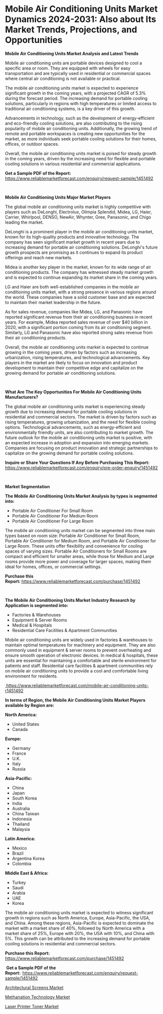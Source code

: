 <p><h1>Mobile Air Conditioning Units Market Dynamics 2024-2031: Also about Its Market Trends, Projections, and Opportunities</h1></p><p><strong>Mobile Air Conditioning Units Market Analysis and Latest Trends</strong></p>
<p><p>Mobile air conditioning units are portable devices designed to cool a specific area or room. They are equipped with wheels for easy transportation and are typically used in residential or commercial spaces where central air conditioning is not available or practical.</p><p>The mobile air conditioning units market is expected to experience significant growth in the coming years, with a projected CAGR of 5.3% during the forecast period. The increasing demand for portable cooling solutions, particularly in regions with high temperatures or limited access to traditional air conditioning systems, is a key driver of this growth.</p><p>Advancements in technology, such as the development of energy-efficient and eco-friendly cooling solutions, are also contributing to the rising popularity of mobile air conditioning units. Additionally, the growing trend of remote and portable workspaces is creating new opportunities for the market, as more individuals seek portable cooling solutions for their homes, offices, or outdoor spaces.</p><p>Overall, the mobile air conditioning units market is poised for steady growth in the coming years, driven by the increasing need for flexible and portable cooling solutions in various residential and commercial applications.</p></p>
<p><strong>Get a Sample PDF of the Report:&nbsp;</strong> <a href="https://www.reliablemarketforecast.com/enquiry/request-sample/1451492">https://www.reliablemarketforecast.com/enquiry/request-sample/1451492</a></p>
<p>&nbsp;</p>
<p><strong>Mobile Air Conditioning Units Major Market Players</strong></p>
<p><p>The global mobile air conditioning units market is highly competitive with players such as DeLonghi, Electrolux, Olimpia Splendid, Midea, LG, Haier, Carrier, Whirlpool, DENSO, NewAir, Whynter, Gree, Panasonic, and Chigo leading the market.</p><p>DeLonghi is a prominent player in the mobile air conditioning units market, known for its high-quality products and innovative technology. The company has seen significant market growth in recent years due to increasing demand for portable air conditioning solutions. DeLonghi's future growth prospects are promising as it continues to expand its product offerings and reach new markets.</p><p>Midea is another key player in the market, known for its wide range of air conditioning products. The company has witnessed steady market growth and is expected to continue expanding its market share in the coming years.</p><p>LG and Haier are both well-established companies in the mobile air conditioning units market, with a strong presence in various regions around the world. These companies have a solid customer base and are expected to maintain their market leadership in the future.</p><p>As for sales revenue, companies like Midea, LG, and Panasonic have reported significant revenue from their air conditioning business in recent years. For example, Midea reported sales revenue of over $40 billion in 2020, with a significant portion coming from its air conditioning segment. Similarly, LG and Panasonic have also reported strong sales revenue from their air conditioning products.</p><p>Overall, the mobile air conditioning units market is expected to continue growing in the coming years, driven by factors such as increasing urbanization, rising temperatures, and technological advancements. Key players in the market are likely to focus on innovation and product development to maintain their competitive edge and capitalize on the growing demand for portable air conditioning solutions.</p></p>
<p>&nbsp;</p>
<p><strong>What Are The Key Opportunities For Mobile Air Conditioning Units Manufacturers?</strong></p>
<p><p>The global mobile air conditioning units market is experiencing steady growth due to increasing demand for portable cooling solutions in residential and commercial sectors. The market is driven by factors such as rising temperatures, growing urbanization, and the need for flexible cooling options. Technological advancements, such as energy-efficient and environmentally friendly units, are also contributing to market growth. The future outlook for the mobile air conditioning units market is positive, with an expected increase in adoption and expansion into emerging markets. Companies are focusing on product innovation and strategic partnerships to capitalize on the growing demand for portable cooling solutions.</p></p>
<p><strong>Inquire or Share Your Questions If Any Before Purchasing This Report:</strong> <a href="https://www.reliablemarketforecast.com/enquiry/pre-order-enquiry/1451492">https://www.reliablemarketforecast.com/enquiry/pre-order-enquiry/1451492</a></p>
<p>&nbsp;</p>
<p><strong>Market Segmentation</strong></p>
<p><strong>The Mobile Air Conditioning Units Market Analysis by types is segmented into:</strong></p>
<p><ul><li>Portable Air Conditioner For Small Room</li><li>Portable Air Conditioner For Medium Room</li><li>Portable Air Conditioner For Large Room</li></ul></p>
<p><p>The mobile air conditioning units market can be segmented into three main types based on room size: Portable Air Conditioner for Small Room, Portable Air Conditioner for Medium Room, and Portable Air Conditioner for Large Room. These units offer flexibility and convenience for cooling spaces of varying sizes. Portable Air Conditioners for Small Rooms are compact and efficient for smaller areas, while those for Medium and Large rooms provide more power and coverage for larger spaces, making them ideal for homes, offices, or commercial settings.</p></p>
<p><strong>Purchase this Report:&nbsp;</strong><a href="https://www.reliablemarketforecast.com/purchase/1451492">https://www.reliablemarketforecast.com/purchase/1451492</a></p>
<p>&nbsp;</p>
<p><strong>The Mobile Air Conditioning Units Market Industry Research by Application is segmented into:</strong></p>
<p><ul><li>Factories & Warehouses</li><li>Equipment & Server Rooms</li><li>Medical & Hospitals</li><li>Residential Care Facilities & Apartment Communities</li></ul></p>
<p><p>Mobile air conditioning units are widely used in factories & warehouses to maintain optimal temperatures for machinery and equipment. They are also commonly used in equipment & server rooms to prevent overheating and ensure smooth operation of electronic devices. In medical & hospitals, these units are essential for maintaining a comfortable and sterile environment for patients and staff. Residential care facilities & apartment communities rely on mobile air conditioning units to provide a cool and comfortable living environment for residents.</p></p>
<p><a href="https://www.reliablemarketforecast.com/mobile-air-conditioning-units-r1451492">&nbsp;https://www.reliablemarketforecast.com/mobile-air-conditioning-units-r1451492</a></p>
<p><strong>In terms of Region, the Mobile Air Conditioning Units Market Players available by Region are:</strong></p>
<p>
    <p> <strong> North America: </strong>
        <ul>
            <li>United States</li>
            <li>Canada</li>
        </ul>
        </p> 
    <p> <strong> Europe: </strong>
        <ul>
            <li>Germany</li>
            <li>France</li>
            <li>U.K.</li>
            <li>Italy</li>
            <li>Russia</li>
        </ul>
        </p> 
    <p> <strong> Asia-Pacific: </strong>
        <ul>
            <li>China</li>
            <li>Japan</li>
            <li>South Korea</li>
            <li>India</li>
            <li>Australia</li>
            <li>China Taiwan</li>
            <li>Indonesia</li>
            <li>Thailand</li>
            <li>Malaysia</li>
        </ul>
        </p> 
    <p> <strong> Latin America: </strong>
        <ul>
            <li>Mexico</li>
            <li>Brazil</li>
            <li>Argentina Korea</li>
            <li>Colombia</li>
        </ul>
        </p> 
    <p> <strong> Middle East & Africa: </strong>
        <ul>
            <li>Turkey</li>
            <li>Saudi</li>
            <li>Arabia</li>
            <li>UAE</li>
            <li>Korea</li>
        </ul>
    </p>
    </p>
<p><p>The mobile air conditioning units market is expected to witness significant growth in regions such as North America, Europe, Asia-Pacific, the USA, and China. Among these regions, Asia-Pacific is expected to dominate the market with a market share of 40%, followed by North America with a market share of 25%, Europe with 20%, the USA with 10%, and China with 5%. This growth can be attributed to the increasing demand for portable cooling solutions in residential and commercial sectors.</p></p>
<p><strong>Purchase this Report: </strong><a href="https://www.reliablemarketforecast.com/purchase/1451492">https://www.reliablemarketforecast.com/purchase/1451492</a></p>
<p>&nbsp;<strong>Get a Sample PDF of the Report:&nbsp;&nbsp;</strong><a href="https://www.reliablemarketforecast.com/enquiry/request-sample/1451492">https://www.reliablemarketforecast.com/enquiry/request-sample/1451492</a></p>
<p><strong></strong></p>
<p><p><a href="https://medium.com/@alyciaebert/architectural-screens-market-report-by-product-type-component-type-unit-type-point-support-b82247c2ab9f">Architectural Screens Market</a></p><p><a href="https://medium.com/@sofyanbudiaman1_67863/methanation-technology-market-size-share-trends-analysis-report-by-product-converts-co2-into-4d10e233b947">Methanation Technology Market</a></p><p><a href="https://medium.com/@holtman5974/insights-into-laser-printer-toner-market-share-and-competitive-landscape-for-period-from-2024-to-dabe59147cfa">Laser Printer Toner Market</a></p></p>